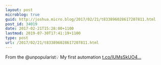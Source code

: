 ```yaml
---
layout: post
microblog: true
guid: http://joshua.micro.blog/2017/02/21/t833896028617207811.html
post_id: 34019
date: 2017-02-21T15:28:00+1100
lastmod: 2019-07-30T17:41:19+1100
type: post
url: /2017/02/21/t833896028617207811.html
---
```

From the @unpopularist💡 My first automation [t.co/IUMsSkUO4...](https://t.co/IUMsSkUO4Y)
